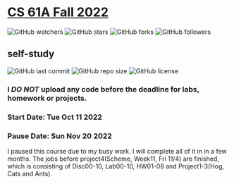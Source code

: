 # [CS 61A Fall 2022](https://cs61a.org)

![GitHub watchers](https://img.shields.io/github/watchers/xuyanshi/cs61a?style=social) 
![GitHub stars](https://img.shields.io/github/stars/xuyanshi/cs61a?style=social) 
![GitHub forks](https://img.shields.io/github/forks/xuyanshi/cs61a?style=social) 
![GitHub followers](https://img.shields.io/github/followers/xuyanshi?style=social)

## self-study

![GitHub last commit](https://img.shields.io/github/last-commit/xuyanshi/cs61a?style=flat-square) 
![GitHub repo size](https://img.shields.io/github/repo-size/xuyanshi/cs61a?style=flat-square) 
![GitHub license](https://img.shields.io/github/license/xuyanshi/cs61a?style=flat-square)

<!--
[![LastCommit](https://img.shields.io/github/last-commit/xuyanshi/cs61a?style=flat-square)](https://github.com/xuyanshi/cs61a)
![GitHub language count](https://img.shields.io/github/languages/count/xuyanshi/cs61a) 
-->

### **I *DO NOT* upload any code before the deadline for labs, homework or projects.**

### Start Date:   Tue Oct 11 2022
### Pause Date:   Sun Nov 20 2022
I paused this course due to my busy work. 
I will complete all of it in in a few months.
The jobs before project4(Scheme, Week11, Fri 11/4) are finished, which is consisting of Disc00-10, Lab00-10, HW01-08 and Project1-3(Hog, Cats and Ants).
